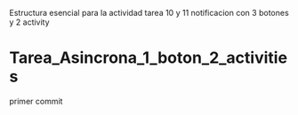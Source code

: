  Estructura esencial para la actividad tarea 10 y 11 notificacion con 3 botones y 2 activity

# Tarea_Asincrona_1_boton_2_activities
primer commit
